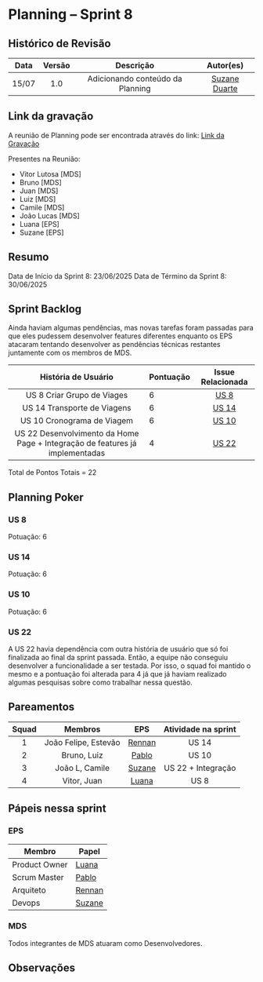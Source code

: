 # Planning – Sprint 8

## Histórico de Revisão
| Data | Versão | Descrição | Autor(es)|
|:----:|:------:|:---------:|:--------:|
| 15/07 | 1.0 | Adicionando conteúdo da Planning | [Suzane Duarte](https://github.com/suzaneaduarte)|

## Link da gravação 

A reunião de Planning pode ser encontrada através do link: [Link da Gravação](https://unbbr.sharepoint.com/sites/Time1-EPSMDS/_layouts/15/stream.aspx?id=%2Fsites%2FTime1%2DEPSMDS%2FDocumentos%20Compartilhados%2FGeneral%2FRecordings%2FPlanning%20Review%2D20250625%5F201746%2DGrava%C3%A7%C3%A3o%20da%20Reuni%C3%A3o%2Emp4&referrer=StreamWebApp%2EWeb&referrerScenario=AddressBarCopied%2Eview%2E49b58022%2Dae07%2D4ec3%2Dae1d%2Daea633d536c3)

Presentes na Reunião:

- Vitor Lutosa [MDS]
- Bruno [MDS]
- Juan [MDS]
- Luiz [MDS]
- Camile [MDS]
- João Lucas [MDS]
- Luana [EPS]
- Suzane [EPS]

## Resumo 

Data de Início da Sprint 8: 23/06/2025
Data de Término da Sprint 8: 30/06/2025

## Sprint Backlog

Ainda haviam algumas pendências, mas novas tarefas foram passadas para que eles pudessem desenvolver features diferentes enquanto os EPS atacaram tentando desenvolver as pendências técnicas restantes juntamente com os membros de MDS. 

| **História de Usuário**                                                            | **Pontuação** | **Issue Relacionada**|
| :--------------------------------------------------------------------: | :------------- | :-----------: | 
| US 8 Criar Grupo de Viages | 6 |       [US 8](https://github.com/fga-eps-mds/2025.1-VaiPelaSombra-docs/issues/20)       | 
| US 14 Transporte de Viagens | 6 |       [US 14](https://github.com/fga-eps-mds/2025.1-VaiPelaSombra-docs/issues/32)       | 
| US 10 Cronograma de Viagem | 6 |       [US 10](https://github.com/fga-eps-mds/2025.1-VaiPelaSombra-docs/issues/22)       | 
| US 22 Desenvolvimento da Home Page + Integração de features já implementadas | 4 |       [US 22](https://github.com/fga-eps-mds/2025.1-VaiPelaSombra-docs/issues/49)       | 

Total de Pontos Totais = 22

## Planning Poker 

### US 8 

Potuação: 6

### US 14

Potuação: 6

### US 10

Potuação: 6

### US 22 

A US 22 havia dependência com outra história de usuário que só foi finalizada ao final da sprint passada. Então, a equipe não conseguiu desenvolver a funcionalidade a ser testada. Por isso, o squad foi mantido o mesmo e a pontuação foi alterada para 4 já que já haviam realizado algumas pesquisas sobre como trabalhar nessa questão. 

## Pareamentos

| Squad | Membros | EPS | Atividade na sprint |
|:--------: | :-------: | :-------:| :-----:|
| 1 | João Felipe, Estevão | [Rennan](https://github.com/renannOgomes) | US 14 |
| 2 | Bruno, Luiz | [Pablo](https://github.com/PabloGJBS) | US 10  |
| 3 | João L, Camile | [Suzane](https://github.com/suzaneaduarte) | US 22 + Integração |
| 4 | Vitor, Juan | [Luana](https://github.com/luanatorress) | US 8 |

## Pápeis nessa sprint

### EPS

Membro| Papel
------------ | --------------
Product Owner |  [Luana](https://github.com/luanatorress)
Scrum Master | [Pablo](https://github.com/PabloGJBS) 
Arquiteto | [Rennan](https://github.com/renannOgomes)
Devops | [Suzane](https://github.com/suzaneaduarte) 

### MDS

Todos integrantes de MDS atuaram como Desenvolvedores. 

## Observações